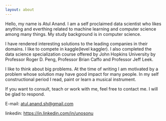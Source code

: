 ```yaml
---
layout: about
---
```


Hello, my name is Atul Anand. I am a self proclaimed data scientist who likes anything and everthing related to machine learning and computer science among many things. My study background is in computer science.

I have rendered interesting solutions to the leading companies in their domains. I like to compete in kaggle(level kaggler). I also completed the data science specialization course offered by John Hopkins University by Professor Roger D. Peng, Professor Brian Caffo and Professor Jeff Leek.

I like to think about big problems. At the time of writing I am motivated by a problem whose solution may have good impact for many people. In my self constructional period I read, paint or learn a musical instrument.

If you want to consult, teach or work with me, feel free to contact me. I will be glad to respond.

E-mail: atul.anand.sh@gmail.com

linkedin: https://in.linkedin.com/in/unosonu
